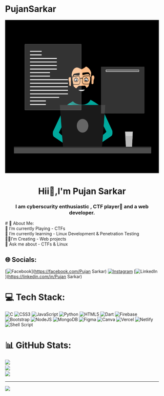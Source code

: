 # PujanSarkar
<img src = "background.gif" height ="500"  width ="1000">
<h1 align="center"> Hii👋,I'm Pujan Sarkar</h1>
<h3 align="center"> I am cyberscurity enthusiastic , CTF player🚩 and a web developer. </h3>
# 💫 About Me:
 <br>🚩 I’m currently Playing - CTFs<br>🌱 I’m currently learning - Linux Development & Penetration Testing<br>🧑‍💻I'm Creating - Web projects<br>💬 Ask me about - CTFs & Linux


## 🌐 Socials:
[![Facebook](https://img.shields.io/badge/Facebook-%231877F2.svg?logo=Facebook&logoColor=white)](https://facebook.com/Pujan Sarkar) [![Instagram](https://img.shields.io/badge/Instagram-%23E4405F.svg?logo=Instagram&logoColor=white)](https://instagram.com/i_am_pro_pujan) [![LinkedIn](https://img.shields.io/badge/LinkedIn-%230077B5.svg?logo=linkedin&logoColor=white)](https://linkedin.com/in/Pujan Sarkar) 

# 💻 Tech Stack:
![C](https://img.shields.io/badge/c-%2300599C.svg?style=for-the-badge&logo=c&logoColor=white) ![CSS3](https://img.shields.io/badge/css3-%231572B6.svg?style=for-the-badge&logo=css3&logoColor=white) ![JavaScript](https://img.shields.io/badge/javascript-%23323330.svg?style=for-the-badge&logo=javascript&logoColor=%23F7DF1E) ![Python](https://img.shields.io/badge/python-3670A0?style=for-the-badge&logo=python&logoColor=ffdd54) ![HTML5](https://img.shields.io/badge/html5-%23E34F26.svg?style=for-the-badge&logo=html5&logoColor=white) ![Dart](https://img.shields.io/badge/dart-%230175C2.svg?style=for-the-badge&logo=dart&logoColor=white) ![Firebase](https://img.shields.io/badge/firebase-%23039BE5.svg?style=for-the-badge&logo=firebase) ![Bootstrap](https://img.shields.io/badge/bootstrap-%238511FA.svg?style=for-the-badge&logo=bootstrap&logoColor=white) ![NodeJS](https://img.shields.io/badge/node.js-6DA55F?style=for-the-badge&logo=node.js&logoColor=white) ![MongoDB](https://img.shields.io/badge/MongoDB-%234ea94b.svg?style=for-the-badge&logo=mongodb&logoColor=white) ![Figma](https://img.shields.io/badge/figma-%23F24E1E.svg?style=for-the-badge&logo=figma&logoColor=white) ![Canva](https://img.shields.io/badge/Canva-%2300C4CC.svg?style=for-the-badge&logo=Canva&logoColor=white) ![Vercel](https://img.shields.io/badge/vercel-%23000000.svg?style=for-the-badge&logo=vercel&logoColor=white) ![Netlify](https://img.shields.io/badge/netlify-%23000000.svg?style=for-the-badge&logo=netlify&logoColor=#00C7B7) ![Shell Script](https://img.shields.io/badge/shell_script-%23121011.svg?style=for-the-badge&logo=gnu-bash&logoColor=white)
# 📊 GitHub Stats:
![](https://github-readme-stats.vercel.app/api?username=Pujan-sarkar&theme=vue-dark&hide_border=false&include_all_commits=false&count_private=false)<br/>
![](https://github-readme-streak-stats.herokuapp.com/?user=Pujan-sarkar&theme=vue-dark&hide_border=false)<br/>
![](https://github-readme-stats.vercel.app/api/top-langs/?username=Pujan-sarkar&theme=vue-dark&hide_border=false&include_all_commits=false&count_private=false&layout=compact)

---
[![](https://visitcount.itsvg.in/api?id=Pujan-sarkar&icon=1&color=1)](https://visitcount.itsvg.in)

<!-- Proudly created with GPRM ( https://gprm.itsvg.in ) -->
